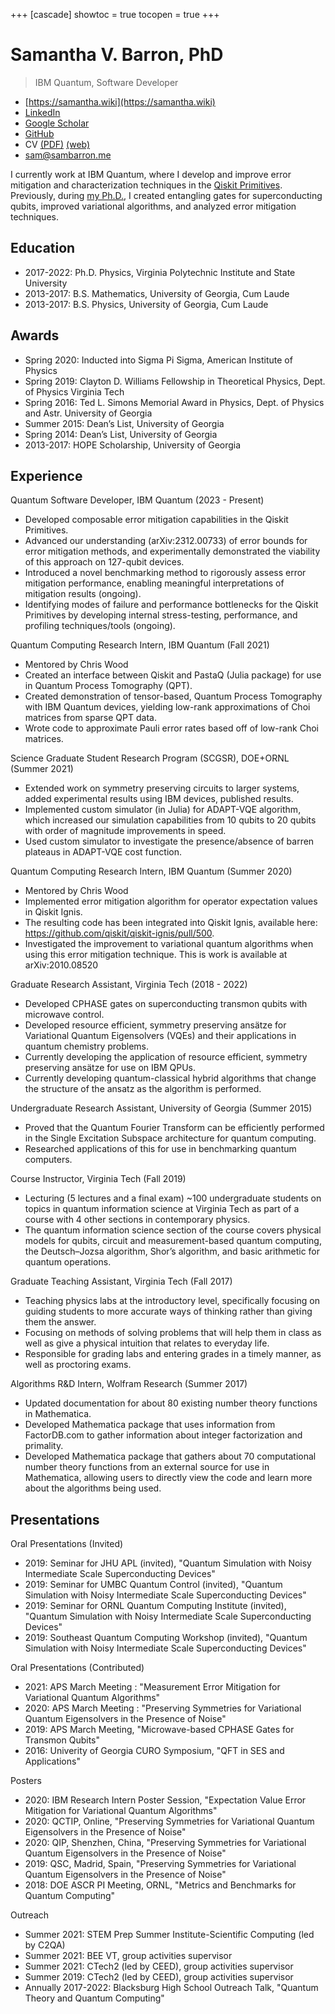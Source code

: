+++
[cascade]
  showtoc = true
  tocopen = true
+++

# Samantha V. Barron, PhD
> IBM Quantum, Software Developer

* [https://samantha.wiki](https://samantha.wiki)
* [LinkedIn](https://www.linkedin.com/in/svbarron/)
* [Google Scholar](https://scholar.google.com/citations?user=2ak_k_UAAAAJ)
* [GitHub](https://github.com/samanthavbarron)
* CV [(PDF)](https://cv.samantha.wiki) [(web)](https://samantha.wiki/cv/cv)
* [sam@sambarron.me](mailto:sam@sambarron.me)

I currently work at IBM Quantum, where I develop and improve error mitigation and characterization techniques in the [Qiskit Primitives](https://docs.quantum.ibm.com/api/qiskit/primitives). Previously, during [my Ph.D.](https://vtechworks.lib.vt.edu/items/242de203-d61b-417b-a5d1-63f710d7daab), I created entangling gates for superconducting qubits, improved variational algorithms, and analyzed error mitigation techniques.

## Education
* 2017-2022: Ph.D. Physics, Virginia Polytechnic Institute and State University
* 2013-2017: B.S. Mathematics, University of Georgia, Cum Laude
* 2013-2017: B.S. Physics, University of Georgia, Cum Laude

## Awards

* Spring 2020: Inducted into Sigma Pi Sigma, American Institute of Physics
* Spring 2019: Clayton D. Williams Fellowship in Theoretical Physics, Dept. of Physics Virginia Tech
* Spring 2016: Ted L. Simons Memorial Award in Physics, Dept. of Physics and Astr. University of Georgia
* Summer 2015: Dean’s List, University of Georgia
* Spring 2014: Dean’s List, University of Georgia
* 2013-2017: HOPE Scholarship, University of Georgia

## Experience

Quantum Software Developer, IBM Quantum (2023 - Present)
* Developed composable error mitigation capabilities in the Qiskit Primitives.
* Advanced our understanding (arXiv:2312.00733) of error bounds for error mitigation methods, and experimentally demonstrated the viability of this approach on 127-qubit devices.
* Introduced a novel benchmarking method to rigorously assess error mitigation performance, enabling meaningful interpretations of mitigation results (ongoing).
* Identifying modes of failure and performance bottlenecks for the Qiskit Primitives by developing internal stress-testing, performance, and profiling techniques/tools (ongoing).

Quantum Computing Research Intern, IBM Quantum (Fall 2021)
* Mentored by Chris Wood
* Created an interface between Qiskit and PastaQ (Julia package) for use in Quantum Process Tomography (QPT).
* Created demonstration of tensor-based, Quantum Process Tomography with IBM Quantum devices, yielding low-rank approximations of Choi matrices from sparse QPT data.
* Wrote code to approximate Pauli error rates based off of low-rank Choi matrices.

Science Graduate Student Research Program (SCGSR), DOE+ORNL (Summer 2021)
* Extended work on symmetry preserving circuits to larger systems, added experimental results using IBM devices, published results.
* Implemented custom simulator (in Julia) for ADAPT-VQE algorithm, which increased our simulation capabilities from 10 qubits to 20 qubits with order of magnitude improvements in speed.
* Used custom simulator to investigate the presence/absence of barren plateaus in ADAPT-VQE cost function.

Quantum Computing Research Intern, IBM Quantum (Summer 2020)
* Mentored by Chris Wood
* Implemented error mitigation algorithm for operator expectation values in Qiskit Ignis.
* The resulting code has been integrated into Qiskit Ignis, available here: https://github.com/qiskit/qiskit-ignis/pull/500.
* Investigated the improvement to variational quantum algorithms when using this error mitigation technique. This is work is available at arXiv:2010.08520

Graduate Research Assistant, Virginia Tech (2018 - 2022)
* Developed CPHASE gates on superconducting transmon qubits with microwave control.
* Developed resource efficient, symmetry preserving ansätze for Variational Quantum Eigensolvers (VQEs) and their applications in quantum chemistry problems.
* Currently developing the application of resource efficient, symmetry preserving ansätze for use on IBM QPUs.
* Currently developing quantum-classical hybrid algorithms that change the structure of the ansatz as the algorithm is performed.

Undergraduate Research Assistant, University of Georgia (Summer 2015)
* Proved that the Quantum Fourier Transform can be efficiently performed in the Single Excitation Subspace architecture for quantum computing.
* Researched applications of this for use in benchmarking quantum computers.

Course Instructor, Virginia Tech (Fall 2019)
* Lecturing (5 lectures and a final exam) ~100 undergraduate students on topics in quantum information science at Virginia Tech as part of a course with 4 other sections in contemporary physics.
* The quantum information science section of the course covers physical models for qubits, circuit and measurement-based quantum computing, the Deutsch–Jozsa algorithm, Shor’s algorithm, and basic arithmetic for quantum operations.

Graduate Teaching Assistant, Virginia Tech (Fall 2017)
* Teaching physics labs at the introductory level, specifically focusing on guiding students to more accurate ways of thinking rather than giving them the answer.
* Focusing on methods of solving problems that will help them in class as well as give a physical intuition that relates to everyday life.
* Responsible for grading labs and entering grades in a timely manner, as well as proctoring exams.

Algorithms R&D Intern, Wolfram Research (Summer 2017)
* Updated documentation for about 80 existing number theory functions in Mathematica.
* Developed Mathematica package that uses information from FactorDB.com to gather information about integer factorization and primality.
* Developed Mathematica package that gathers about 70 computational number theory functions from an external source for use in Mathematica, allowing users to directly view the code and learn more about the algorithms being used.

## Presentations

Oral Presentations (Invited)
* 2019: Seminar for JHU APL (invited), "Quantum Simulation with Noisy Intermediate Scale Superconducting Devices"
* 2019: Seminar for UMBC Quantum Control (invited), "Quantum Simulation with Noisy Intermediate Scale Superconducting Devices"
* 2019: Seminar for ORNL Quantum Computing Institute (invited), "Quantum Simulation with Noisy Intermediate Scale Superconducting Devices"
* 2019: Southeast Quantum Computing Workshop (invited), "Quantum Simulation with Noisy Intermediate Scale Superconducting Devices"

Oral Presentations (Contributed)
* 2021: APS March Meeting : "Measurement Error Mitigation for Variational Quantum Algorithms"
* 2020: APS March Meeting : "Preserving Symmetries for Variational Quantum Eigensolvers in the Presence of Noise"
* 2019: APS March Meeting, "Microwave-based CPHASE Gates for Transmon Qubits"
* 2016: Univerity of Georgia CURO Symposium, "QFT in SES and Applications"

Posters
* 2020: IBM Research Intern Poster Session, "Expectation Value Error Mitigation for Variational Quantum Algorithms"
* 2020: QCTIP, Online, "Preserving Symmetries for Variational Quantum Eigensolvers in the Presence of Noise"
* 2020: QIP, Shenzhen, China, "Preserving Symmetries for Variational Quantum Eigensolvers in the Presence of Noise"
* 2019: QSC, Madrid, Spain, "Preserving Symmetries for Variational Quantum Eigensolvers in the Presence of Noise"
* 2018: DOE ASCR PI Meeting, ORNL, "Metrics and Benchmarks for Quantum Computing"

Outreach
* Summer 2021: STEM Prep Summer Institute-Scientific Computing (led by C2QA)
* Summer 2021: BEE VT, group activities supervisor
* Summer 2021: CTech2 (led by CEED), group activities supervisor
* Summer 2019: CTech2 (led by CEED), group activities supervisor
* Annually 2017-2022: Blacksburg High School Outreach Talk, "Quantum Theory and Quantum Computing"
